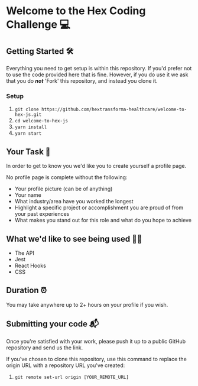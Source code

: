 # Welcome to the Hex Coding Challenge 💻

## Getting Started 🛠
Everything you need to get setup is within this repository. If you'd prefer not to use the code provided here that is fine. However, if you do use it we ask that you do **_not_** 'Fork' this repository, and instead you clone it.

### Setup
1. `git clone https://github.com/hextransforma-healthcare/welcome-to-hex-js.git`
1. `cd welcome-to-hex-js`
1. `yarn install`
1. `yarn start`

## Your Task 📝
In order to get to know you we'd like you to create yourself a profile page.

No profile page is complete without the following:
- Your profile picture (can be of anything)
- Your name
- What industry/area have you worked the longest
- Highlight a specific project or accomplishment you are proud of from your past experiences
- What makes you stand out for this role and what do you hope to achieve

## What we'd like to see being used 🕵️‍♂️
- The API
- Jest
- React Hooks
- CSS

## Duration ⏰
You may take anywhere up to 2+ hours on your profile if you wish.

## Submitting your code 📬
Once you're satisfied with your work, please push it up to a public GitHub repository and send us the link.

If you've chosen to clone this repository, use this command to replace the origin URL with a repository URL you've created:
1. `git remote set-url origin [YOUR_REMOTE_URL]`
